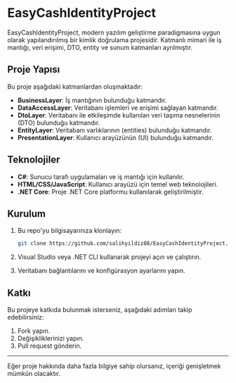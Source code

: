 
# EasyCashIdentityProject

EasyCashIdentityProject, modern yazılım geliştirme paradigmasına uygun olarak yapılandırılmış bir kimlik doğrulama projesidir. Katmanlı mimari ile iş mantığı, veri erişimi, DTO, entity ve sunum katmanları ayrılmıştır.

## Proje Yapısı

Bu proje aşağıdaki katmanlardan oluşmaktadır:

- **BusinessLayer**: İş mantığının bulunduğu katmandır.
- **DataAccessLayer**: Veritabanı işlemleri ve erişimi sağlayan katmandır.
- **DtoLayer**: Veritabanı ile etkileşimde kullanılan veri taşıma nesnelerinin (DTO) bulunduğu katmandır.
- **EntityLayer**: Veritabanı varlıklarının (entities) bulunduğu katmandır.
- **PresentationLayer**: Kullanıcı arayüzünün (UI) bulunduğu katmandır.

## Teknolojiler

- **C#**: Sunucu tarafı uygulamaları ve iş mantığı için kullanılır.
- **HTML/CSS/JavaScript**: Kullanıcı arayüzü için temel web teknolojileri.
- **.NET Core**: Proje .NET Core platformu kullanılarak geliştirilmiştir.

## Kurulum

1. Bu repo'yu bilgisayarınıza klonlayın:
   ```bash
   git clone https://github.com/salihyildiz08/EasyCashIdentityProject.git
   ```

2. Visual Studio veya .NET CLI kullanarak projeyi açın ve çalıştırın.

3. Veritabanı bağlantılarını ve konfigürasyon ayarlarını yapın.

## Katkı

Bu projeye katkıda bulunmak isterseniz, aşağıdaki adımları takip edebilirsiniz:

1. Fork yapın.
2. Değişikliklerinizi yapın.
3. Pull request gönderin.

---

Eğer proje hakkında daha fazla bilgiye sahip olursanız, içeriği genişletmek mümkün olacaktır.
